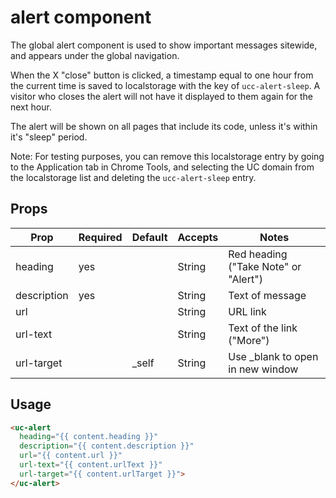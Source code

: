 # alert component

The global alert component is used to show important messages sitewide, and appears under the global navigation.

When the X "close" button is clicked, a timestamp equal to one hour from the current time is saved to localstorage with the key of `ucc-alert-sleep`. A visitor who closes the alert will not have it displayed to them again for the next hour. 

The alert will be shown on all pages that include its code, unless it's within it's "sleep" period.

Note: For testing purposes, you can remove this localstorage entry by going to the Application tab in Chrome Tools, and selecting the UC domain from the localstorage list and deleting the `ucc-alert-sleep` entry.

## Props
| Prop        | Required | Default | Accepts | Notes                                |
|-------------|----------|---------|---------|--------------------------------------|
| heading     | yes      |         | String  | Red heading ("Take Note" or "Alert") |
| description | yes      |         | String  | Text of message                      |
| url         |          |         | String  | URL link                             |
| url-text    |          |         | String  | Text of the link ("More")            |
| url-target  |          | _self   | String  | Use _blank to open in new window     |

## Usage

```html
<uc-alert
  heading="{{ content.heading }}"
  description="{{ content.description }}"
  url="{{ content.url }}"
  url-text="{{ content.urlText }}"
  url-target="{{ content.urlTarget }}">
</uc-alert>
```
